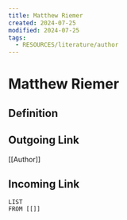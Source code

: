 ```yaml
---
title: Matthew Riemer
created: 2024-07-25
modified: 2024-07-25
tags:
  - RESOURCES/literature/author
---
```

# Matthew Riemer
## Definition

## Outgoing Link
[[Author]]
## Incoming Link
```dataview
LIST
FROM [[]]
```

